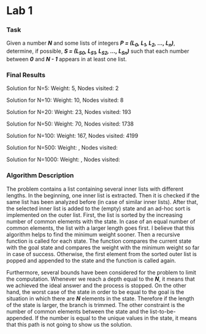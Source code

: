 # Lab 1

### Task

Given a number ***N*** and some lists of integers ***P = (L<sub>0</sub>, L<sub>1</sub>, L<sub>2</sub>, ..., L<sub>n</sub>)***,  determine, if possible, ***S = (L<sub>S0</sub>, L<sub>S1</sub>, L<sub>S2</sub>, ..., L<sub>Sn</sub>)*** such that each number between ***0*** and ***N - 1*** appears in at least one list.

### Final Results

Solution for N=5: Weight: 5, Nodes visited: 2

Solution for N=10: Weight: 10, Nodes visited: 8

Solution for N=20: Weight: 23, Nodes visited: 193

Solution for N=50: Weight: 70, Nodes visited: 1738

Solution for N=100: Weight: 167, Nodes visited: 4199

Solution for N=500: Weight: , Nodes visited: 

Solution for N=1000: Weight: , Nodes visited:

### Algorithm Description

The problem contains a list containing several inner lists with different lengths. In the beginning, one inner list is extracted. Then it is checked if the same list has been analyzed before (in case of similar inner lists). After that, the selected inner list is added to the (empty) state and an ad-hoc sort is implemented on the outer list. First, the list is sorted by the increasing number of common elements with the state. In case of an equal number of common elements, the list with a larger length goes first. I believe that this algorithm helps to find the minimum weight sooner. Then a recursive function is called for each state. The function compares the current state with the goal state and compares the weight with the minimum weight so far in case of success. Otherwise, the first element from the sorted outer list is popped and appended to the state and the function is called again. 

Furthermore, several bounds have been considered for the problem to limit the computation. Whenever we reach a depth equal to the ***N***, it means that we achieved the ideal answer and the process is stopped. On the other hand, the worst case of the state in order to be equal to the goal is the situation in which there are ***N*** elements in the state. Therefore if the length of the state is larger, the branch is trimmed. The other constraint is the number of common elements between the state and the list-to-be-appended. If the number is equal to the unique values in the state, it means that this path is not going to show us the solution.